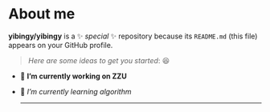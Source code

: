 # About me


**yibingy/yibingy** is a ✨ _special_ ✨ repository because its `README.md` (this file) appears on your GitHub profile.

> *Here are some ideas to get you started*:
😆
- 🔭 **I’m currently working on ZZU**
- 🌱 *I’m currently learning algorithm*

  ---

  

